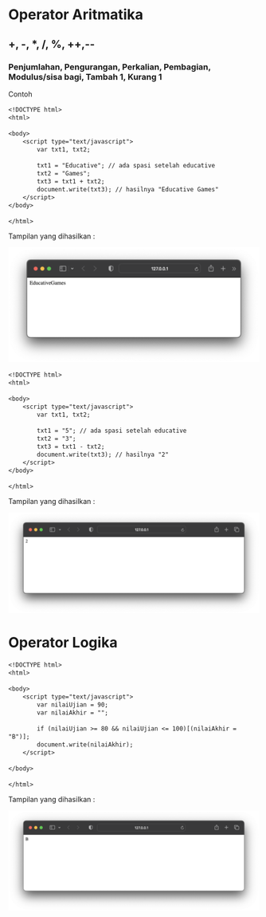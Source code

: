 # Operator Aritmatika

## +, -, *, /, %, ++,--

### Penjumlahan, Pengurangan, Perkalian, Pembagian, Modulus/sisa bagi, Tambah 1, Kurang 1

Contoh

```
<!DOCTYPE html>
<html>

<body>
    <script type="text/javascript">
        var txt1, txt2;

        txt1 = "Educative"; // ada spasi setelah educative
        txt2 = "Games";
        txt3 = txt1 + txt2;
        document.write(txt3); // hasilnya "Educative Games"
    </script>
</body>

</html>
```
Tampilan yang dihasilkan :

![button](https://github.com/itsolution405/JavaScript/blob/main/Operator/Operator%20Aritmatika.png)

```
<!DOCTYPE html>
<html>

<body>
    <script type="text/javascript">
        var txt1, txt2;

        txt1 = "5"; // ada spasi setelah educative
        txt2 = "3";
        txt3 = txt1 - txt2;
        document.write(txt3); // hasilnya "2"
    </script>
</body>

</html>
```

Tampilan yang dihasilkan :

![button](https://github.com/itsolution405/JavaScript/blob/main/Operator/Pengurangan.png)

# Operator Logika

```
<!DOCTYPE html>
<html>

<body>
    <script type="text/javascript">
        var nilaiUjian = 90;
        var nilaiAkhir = "";

        if (nilaiUjian >= 80 && nilaiUjian <= 100)[(nilaiAkhir = "B")];
        document.write(nilaiAkhir);
    </script>

</body>

</html>
```

Tampilan yang dihasilkan :

![button](https://github.com/itsolution405/JavaScript/blob/main/Operator/nilai%20akhir.png)

